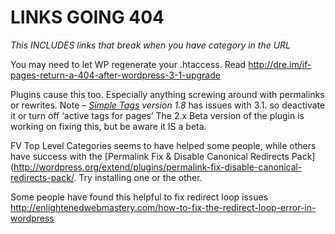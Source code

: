# LINKS GOING 404

_This INCLUDES links that break when you have category in the URL_

You may need to let WP regenerate your .htaccess.
Read http://dre.im/if-pages-return-a-404-after-wordpress-3-1-upgrade

Plugins cause this too. Especially anything screwing around with permalinks or rewrites. Note – *[Simple Tags](http://wordpress.org/extend/plugins/simple-tags/) version 1.8* has issues with 3.1. so deactivate it or turn off ‘active tags for pages’ The 2.x Beta version of the plugin is working on fixing this, but be aware it IS a beta.

FV Top Level Categories seems to have helped some people, while others have success with the [Permalink Fix & Disable Canonical Redirects Pack](http://wordpress.org/extend/plugins/permalink-fix-disable-canonical-redirects-pack/. Try installing one or the other.

Some people have found this helpful to fix redirect loop issues
http://enlightenedwebmastery.com/how-to-fix-the-redirect-loop-error-in-wordpress